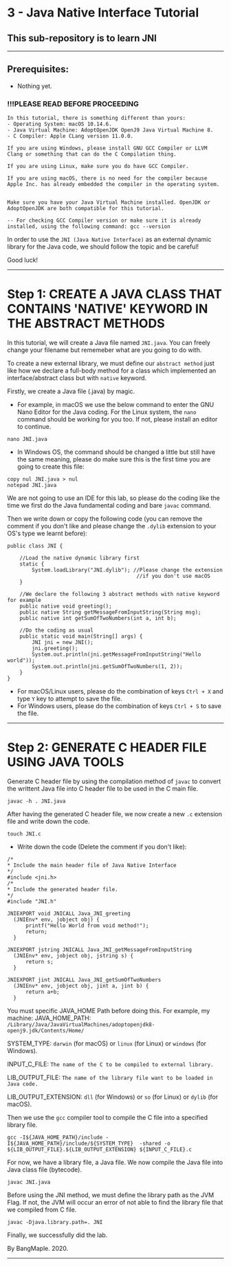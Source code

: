 # 3 - Java Native Interface Tutorial
## This sub-repository is to learn JNI

---------------------
## Prerequisites:
- Nothing yet.

### !!!PLEASE READ BEFORE PROCEEDING

```
In this tutorial, there is something different than yours:
- Operating System: macOS 10.14.6.
- Java Virtual Machine: AdoptOpenJDK OpenJ9 Java Virtual Machine 8.
- C Compiler: Apple CLang version 11.0.0.

If you are using Windows, please install GNU GCC Compiler or LLVM Clang or something that can do the C Compilation thing.

If you are using Linux, make sure you do have GCC Compiler.

If you are using macOS, there is no need for the compiler because Apple Inc. has already embedded the compiler in the operating system.


Make sure you have your Java Virtual Machine installed. OpenJDK or AdoptOpenJDK are both compatible for this tutorial.

-- For checking GCC Compiler version or make sure it is already installed, using the following command: gcc --version
```

In order to use the ```JNI (Java Native Interface)``` as an external dynamic library for the Java code, we should follow the topic and be careful!

Good luck!

--------------
# Step 1: CREATE A JAVA CLASS THAT CONTAINS 'NATIVE' KEYWORD IN THE ABSTRACT METHODS

In this tutorial, we will create a Java file named ```JNI.java```. You can freely change your filename but rememeber what are you going to do with.

To create a new external library, we must define our ```abstract method``` just like how we declare a full-body method for a class which implemented an interface/abstract class but with ```native``` keyword.

Firstly, we create a Java file (.java) by magic.
- For example, in macOS we use the below command to enter the GNU Nano Editor for the Java coding. For the Linux system, the ```nano``` command should be working for you too. If not, please install an editor to continue.
```
nano JNI.java
```

- In Windows OS, the command should be changed a little but still have the same meaning, please do make sure this is the first time you are going to create this file:
```
copy nul JNI.java > nul
notepad JNI.java
```

We are not going to use an IDE for this lab, so please do the coding like the time we first do the Java fundamental coding and bare ```javac``` command.

Then we write down or copy the following code (you can remove the comment if you don't like and please change the ```.dylib``` extension to your OS's type we learnt before):
```
public class JNI {

    //Load the native dynamic library first
    static {
        System.loadLibrary("JNI.dylib"); //Please change the extension
                                          //if you don't use macOS
    }

    //We declare the following 3 abstract methods with native keyword for example
    public native void greeting();
    public native String getMessageFromInputString(String msg);
    public native int getSumOfTwoNumbers(int a, int b);

    //Do the coding as usual
    public static void main(String[] args) {
        JNI jni = new JNI();
        jni.greeting();
        System.out.println(jni.getMessageFromInputString("Hello world"));
        System.out.println(jni.getSumOfTwoNumbers(1, 2));
    }
}
```

- For macOS/Linux users, please do the combination of keys ```Ctrl + X``` and type ```Y``` key to attempt to save the file.
- For Windows users, please do the combination of keys ```Ctrl + S``` to save the file.

-----------------
# Step 2: GENERATE C HEADER FILE USING JAVA TOOLS

Generate C header file by using the compilation method of ```javac``` to convert the writtent Java file into C header file to be used in the C main file.
```
javac -h . JNI.java
```

After having the generated C header file, we now create a new ```.c``` extension file and write down the code.

```
touch JNI.c
```

- Write down the code (Delete the comment if you don't like):

```
/*
* Include the main header file of Java Native Interface
*/
#include <jni.h>
/*
* Include the generated header file.
*/
#include "JNI.h"

JNIEXPORT void JNICALL Java_JNI_greeting
  (JNIEnv* env, jobject obj) {
      printf("Hello World from void method!");
      return;
  }

JNIEXPORT jstring JNICALL Java_JNI_getMessageFromInputString
  (JNIEnv* env, jobject obj, jstring s) {
      return s;
  }

JNIEXPORT jint JNICALL Java_JNI_getSumOfTwoNumbers
  (JNIEnv* env, jobject obj, jint a, jint b) {
      return a+b;
  }
```

You must specific JAVA_HOME Path before doing this. For example, my machine:
JAVA_HOME_PATH: ```/Library/Java/JavaVirtualMachines/adoptopenjdk8-openj9.jdk/Contents/Home/```

SYSTEM_TYPE: ```darwin``` (for macOS)  or ```linux``` (for Linux) or ```windows``` (for Windows).

INPUT_C_FILE: ```The name of the C to be compiled to external library.```

LIB_OUTPUT_FILE: ```The name of the library file want to be loaded in Java code.```

LIB_OUTPUT_EXTENSION: ```dll``` (for Windows) or  ```so``` (for Linux) or ```dylib``` (for macOS).

Then we use the ```gcc``` compiler tool to compile the C file into a specified library file.
```
gcc -I${JAVA_HOME_PATH}/include -I${JAVA_HOME_PATH}/include/${SYSTEM_TYPE}  -shared -o ${LIB_OUTPUT_FILE}.${LIB_OUTPUT_EXTENSION} ${INPUT_C_FILE}.c
```

For now, we have a library file, a Java file. We now compile the Java file into Java class file (bytecode).

```
javac JNI.java
```

Before using the JNI method, we must define the library path as the JVM Flag. If not, the JVM will occur an error of not able to find the library file that we compiled from C file.
```
javac -Djava.library.path=. JNI
```

Finally, we successfully did the lab.

By BangMaple. 2020.

------------




